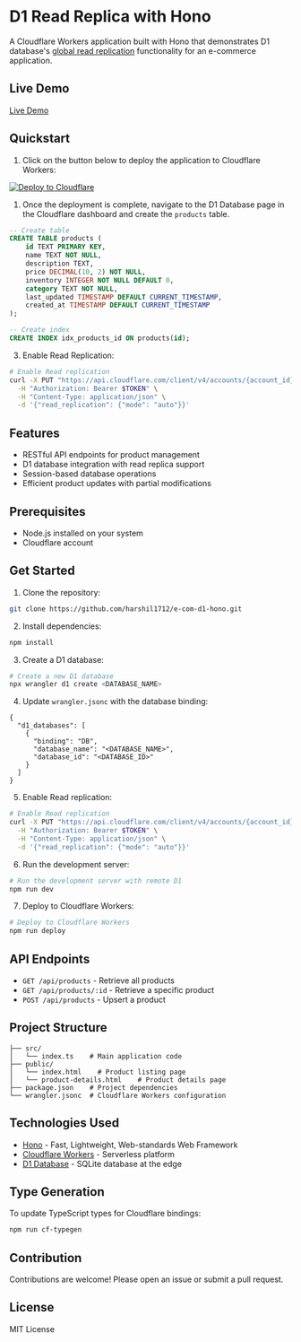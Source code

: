 # D1 Read Replica with Hono

A Cloudflare Workers application built with Hono that demonstrates D1 database's [global read replication](https://developers.cloudflare.com/d1/best-practices/read-replication/) functionality for an e-commerce application.

## Live Demo

[Live Demo](https://d1-read-replica-hono.d1preview.com/)

## Quickstart

1. Click on the button below to deploy the application to Cloudflare Workers:

[![Deploy to Cloudflare](https://deploy.workers.cloudflare.com/button)](https://deploy.workers.cloudflare.com/?url=https://github.com/harshil1712/e-com-d1-hono)

1. Once the deployment is complete, navigate to the D1 Database page in the Cloudflare dashboard and create the `products` table.

```sql
-- Create table
CREATE TABLE products (
    id TEXT PRIMARY KEY,
    name TEXT NOT NULL,
    description TEXT,
    price DECIMAL(10, 2) NOT NULL,
    inventory INTEGER NOT NULL DEFAULT 0,
    category TEXT NOT NULL,
    last_updated TIMESTAMP DEFAULT CURRENT_TIMESTAMP,
    created_at TIMESTAMP DEFAULT CURRENT_TIMESTAMP
);

-- Create index
CREATE INDEX idx_products_id ON products(id);
```

3. Enable Read Replication:

```bash
# Enable Read replication
curl -X PUT "https://api.cloudflare.com/client/v4/accounts/{account_id}/d1/database/{database_id}" \
  -H "Authorization: Bearer $TOKEN" \
  -H "Content-Type: application/json" \
  -d '{"read_replication": {"mode": "auto"}}'

```


## Features

- RESTful API endpoints for product management
- D1 database integration with read replica support
- Session-based database operations
- Efficient product updates with partial modifications

## Prerequisites

- Node.js installed on your system
- Cloudflare account

## Get Started

1. Clone the repository:
```bash
git clone https://github.com/harshil1712/e-com-d1-hono.git
```

2. Install dependencies:
```bash
npm install
```

3. Create a D1 database:
```bash
# Create a new D1 database
npx wrangler d1 create <DATABASE_NAME>
```

4. Update `wrangler.jsonc` with the database binding:
```jsonc
{
  "d1_databases": [
    {
      "binding": "DB",
      "database_name": "<DATABASE_NAME>",
      "database_id": "<DATABASE_ID>"
    }
  ]
}
```

5. Enable Read replication:
```bash
# Enable Read replication
curl -X PUT "https://api.cloudflare.com/client/v4/accounts/{account_id}/d1/database/{database_id}" \
  -H "Authorization: Bearer $TOKEN" \
  -H "Content-Type: application/json" \
  -d '{"read_replication": {"mode": "auto"}}'
```

6. Run the development server:
```bash
# Run the development server with remote D1
npm run dev
```

7. Deploy to Cloudflare Workers:
```bash
# Deploy to Cloudflare Workers
npm run deploy
```

## API Endpoints

- `GET /api/products` - Retrieve all products
- `GET /api/products/:id` - Retrieve a specific product
- `POST /api/products` - Upsert a product

## Project Structure

```
├── src/
│   └── index.ts    # Main application code
├── public/
│   └── index.html    # Product listing page
│   └── product-details.html    # Product details page
├── package.json    # Project dependencies
└── wrangler.jsonc  # Cloudflare Workers configuration
```

## Technologies Used

- [Hono](https://hono.dev/) - Fast, Lightweight, Web-standards Web Framework
- [Cloudflare Workers](https://workers.cloudflare.com/) - Serverless platform
- [D1 Database](https://developers.cloudflare.com/d1/) - SQLite database at the edge

## Type Generation

To update TypeScript types for Cloudflare bindings:

```bash
npm run cf-typegen
```

## Contribution

Contributions are welcome! Please open an issue or submit a pull request.

## License

MIT License

